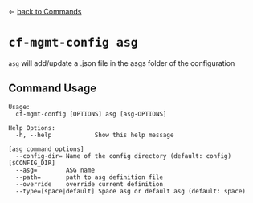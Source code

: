 &larr; [back to Commands](../README.md)

# `cf-mgmt-config asg`

`asg` will add/update a <asg-name>.json file in the asgs folder of the configuration

## Command Usage

```
Usage:
  cf-mgmt-config [OPTIONS] asg [asg-OPTIONS]

Help Options:
  -h, --help            Show this help message

[asg command options]
  --config-dir= Name of the config directory (default: config) [$CONFIG_DIR]
  --asg=        ASG name
  --path=       path to asg definition file
  --override    override current definition
  --type=[space|default] Space asg or default asg (default: space)

```
